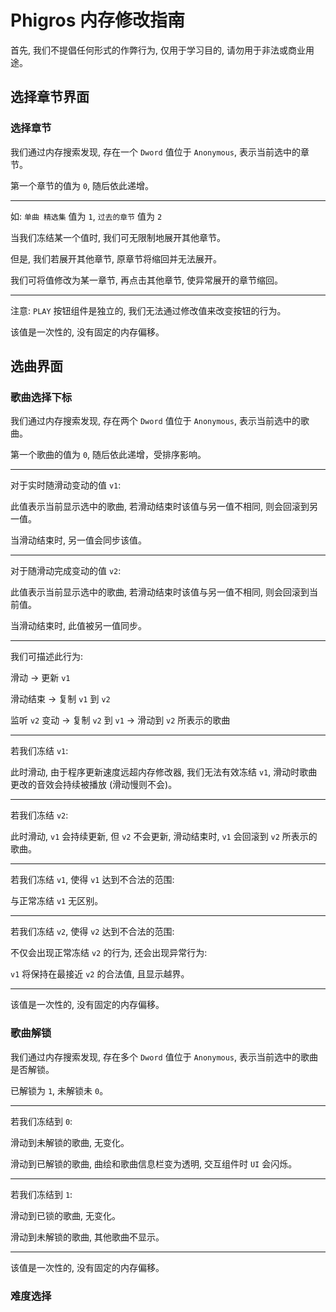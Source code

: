 # Phigros 内存修改指南

首先, 我们不提倡任何形式的作弊行为, 仅用于学习目的, 请勿用于非法或商业用途。

## 选择章节界面

### 选择章节

我们通过内存搜索发现, 存在一个 `Dword` 值位于 `Anonymous`, 表示当前选中的章节。

第一个章节的值为 `0`, 随后依此递增。

---

如: `单曲 精选集` 值为 `1`, `过去的章节` 值为 `2`

当我们冻结某一个值时, 我们可无限制地展开其他章节。

但是, 我们若展开其他章节, 原章节将缩回并无法展开。

我们可将值修改为某一章节, 再点击其他章节, 使异常展开的章节缩回。

---

注意: `PLAY` 按钮组件是独立的, 我们无法通过修改值来改变按钮的行为。

该值是一次性的, 没有固定的内存偏移。

## 选曲界面

### 歌曲选择下标

我们通过内存搜索发现, 存在两个 `Dword` 值位于 `Anonymous`, 表示当前选中的歌曲。

第一个歌曲的值为 `0`, 随后依此递增，受排序影响。

---

对于实时随滑动变动的值 `v1`:

此值表示当前显示选中的歌曲, 若滑动结束时该值与另一值不相同, 则会回滚到另一值。

当滑动结束时, 另一值会同步该值。

---

对于随滑动完成变动的值 `v2`:

此值表示当前显示选中的歌曲, 若滑动结束时该值与另一值不相同, 则会回滚到当前值。

当滑动结束时, 此值被另一值同步。

---

我们可描述此行为:

滑动 -> 更新 `v1`

滑动结束 -> 复制 `v1` 到 `v2`

监听 `v2` 变动 -> 复制 `v2` 到 `v1` -> 滑动到 `v2` 所表示的歌曲

---

若我们冻结 `v1`:

此时滑动, 由于程序更新速度远超内存修改器, 我们无法有效冻结 `v1`, 滑动时歌曲更改的音效会持续被播放 (滑动慢则不会)。

---

若我们冻结 `v2`:

此时滑动, `v1` 会持续更新, 但 `v2` 不会更新, 滑动结束时, `v1` 会回滚到 `v2` 所表示的歌曲。

---

若我们冻结 `v1`, 使得 `v1` 达到不合法的范围:

与正常冻结 `v1` 无区别。

---

若我们冻结 `v2`, 使得 `v2` 达到不合法的范围:

不仅会出现正常冻结 `v2` 的行为, 还会出现异常行为:

`v1` 将保持在最接近 `v2` 的合法值, 且显示越界。

---

该值是一次性的, 没有固定的内存偏移。

### 歌曲解锁

我们通过内存搜索发现, 存在多个 `Dword` 值位于 `Anonymous`, 表示当前选中的歌曲是否解锁。

已解锁为 `1`, 未解锁未 `0`。

---

若我们冻结到 `0`:

滑动到未解锁的歌曲, 无变化。

滑动到已解锁的歌曲, 曲绘和歌曲信息栏变为透明, 交互组件时 `UI` 会闪烁。

---

若我们冻结到 `1`:

滑动到已锁的歌曲, 无变化。

滑动到未解锁的歌曲, 其他歌曲不显示。

---

该值是一次性的, 没有固定的内存偏移。

### 难度选择
